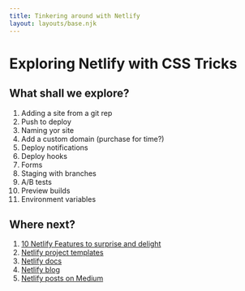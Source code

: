 ```yaml
---
title: Tinkering around with Netlify
layout: layouts/base.njk
---
```


# Exploring Netlify with CSS Tricks

## What shall we explore?

1. Adding a site from a git rep
1. Push to deploy
1. Naming yor site
1. Add a custom domain (purchase for time?)
1. Deploy notifications
1. Deploy hooks
1. Forms
1. Staging with branches
1. A/B tests
1. Preview builds
1. Environment variables


## Where next?

1. [10 Netlify Features to surprise and delight](https://medium.com/netlify/10-netlify-features-to-surprise-and-delight-225e846b7b21)
1. [Netlify project templates](https://templates.netlify.com)
1. [Netlify docs](https://www.netlify.com/docs)
1. [Netlify blog](https://www.netlify.com/blog)
1. [Netlify posts on Medium](https://medium.com/netlify)
